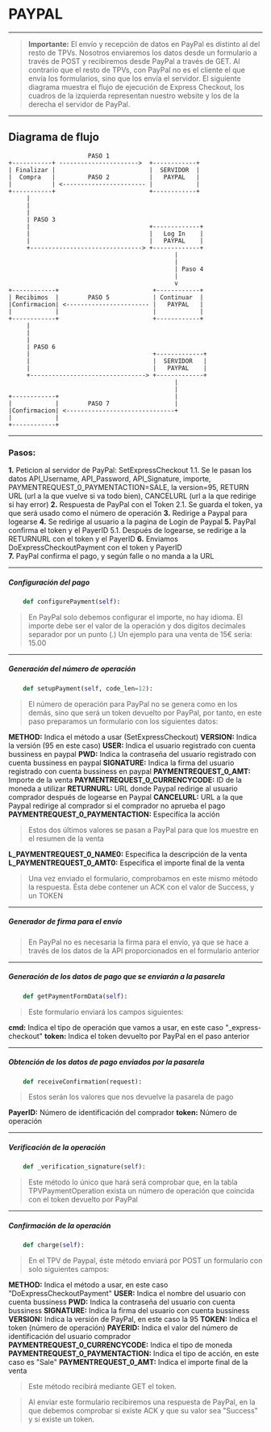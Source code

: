 # PAYPAL

---

> **Importante:** El envío y recepción de datos en PayPal es distinto al del resto de TPVs. Nosotros enviaremos los datos
> desde un formulario a través de POST y recibiremos desde PayPal a través de GET. Al contrario que el resto de TPVs, con 
> PayPal no es el cliente el que envía los formularios, sino que los envía el servidor. 
> El siguiente diagrama muestra el flujo de ejecución de Express Checkout, los cuadros de la izquierda representan
> nuestro website y los de la derecha el servidor de PayPal.

---

## Diagrama de flujo

                          PASO 1
    +-----------+ ---------------------->  +------------+
    | Finalizar |                          |  SERVIDOR  |
    |  Compra   |         PASO 2           |   PAYPAL   |                       
    |           | <----------------------- |            |
    +-----------+                          +------------+
         |
         |
         |
         | PASO 3
         |                                 +-------------+
         |                                 |   Log In    |
         |                                 |   PAYPAL    |
         +-------------------------------> +-------------+
                                                  |
                                                  |
                                                  | Paso 4
                                                  |
                                                  v
    +------------+                          +------------+
    | Recibimos  |        PASO 5            | Continuar  |
    |Confirmacion| <----------------------- |   PAYPAL   |
    |            |                          |            |
    +------------+                          +------------+                                                  
         |
         |
         |
         | PASO 6
         |                                  +-------------+
         |                                  |  SERVIDOR   |
         |                                  |   PAYPAL    |
         +--------------------------------> +-------------+     
                                                  |
                                                  |                                                  
    +------------+                                | 
    |            |        PASO 7                  |
    |Confirmacion| <------------------------------+
    |            |                       
    +------------+
         
---         
 
### Pasos:
 **1.** Peticion al servidor de PayPal: SetExpressCheckout 
  1.1. Se le pasan los datos API_Username, API_Password, API_Signature, importe, PAYMENTREQUEST_0_PAYMENTACTION=SALE,
       la version=95, RETURN URL (url a la que vuelve si va todo bien), CANCELURL (url a la que redirige si hay error)
 **2.** Respuesta de PayPal con el Token
  2.1. Se guarda el token, ya que será usado como el número de operación
 **3.** Redirige a Paypal para logearse
 **4.** Se redirige al usuario a la pagina de Login de Paypal
 **5.** PayPal confirma el token y el PayerID
  5.1. Después de logearse, se redirige a la RETURNURL con el token y el PayerID
 **6.** Enviamos DoExpressCheckoutPayment con el token y PayerID   
 **7.** PayPal confirma el pago, y según falle o no manda a la URL

---

##### Configuración del pago

```python
	def configurePayment(self):
```

> En PayPal solo debemos configurar el importe, no hay idioma.
> El importe debe ser el valor de la operación y dos digitos decimales separador por un punto (.)
> Un ejemplo para una venta de 15€ seria: 15.00

---


##### Generación del número de operación

```python
	def setupPayment(self, code_len=12):
```

> El número de operación para PayPal no se genera como en los demás, sino que será un token devuelto
> por PayPal, por tanto, en este paso preparamos un formulario con los siguientes datos:

 **METHOD:**	Indica el método a usar (SetExpressCheckout)
 **VERSION:** Indica la versión (95 en este caso)
 **USER:** Indica el usuario registrado con cuenta bussiness en paypal
 **PWD:** Indica la contraseña del usuario registrado con cuenta bussiness en paypal
 **SIGNATURE:** Indica la firma del usuario registrado con cuenta bussiness en paypal
 **PAYMENTREQUEST_0_AMT:** Importe de la venta
 **PAYMENTREQUEST_0_CURRENCYCODE:** ID de la moneda a utilizar
 **RETURNURL:** URL donde Paypal redirige al usuario comprador después de logearse en Paypal
 **CANCELURL:** URL a la que Paypal redirige al comprador si el comprador no aprueba el pago
 **PAYMENTREQUEST_0_PAYMENTACTION:** Especifíca la acción
 
> Estos dos últimos valores se pasan a PayPal para que los muestre en el resumen de la venta

 **L_PAYMENTREQUEST_0_NAME0:** Especifica la descripción de la venta
 **L_PAYMENTREQUEST_0_AMT0:** Especifica el importe final de la venta

> Una vez enviado el formulario, comprobamos en este mismo método la respuesta. Ésta debe contener
> un ACK con el valor de Success, y un TOKEN

---

##### Generador de firma para el envío

> En PayPal no es necesaria la firma para el envío, ya que se hace a través de los datos
> de la API proporcionados en el formulario anterior
	
---

##### Generación de los datos de pago que se enviarán a la pasarela


```python
	def getPaymentFormData(self):
```

> Este formulario enviará los campos siguientes:
	
 **cmd:** Indica el tipo de operación que vamos a usar, en este caso "_express-checkout"
 **token:** Indica el token devuelto por PayPal en el paso anterior
 
---

##### Obtención de los datos de pago enviados por la pasarela

```python
	def receiveConfirmation(request):
```

> Estos serán los valores que nos devuelve la pasarela de pago

 **PayerID:** Número de identificación del comprador
 **token:** Número de operación
 
 
---

##### Verificación de la operación

```python
	def _verification_signature(self):
```

> Este método lo único que hará será comprobar que, en la tabla TPVPaymentOperation exista
> un número de operación que coincida con el token devuelto por PayPal

---

##### Confirmación de la operación

```python
	def charge(self):
```

> En el TPV de Paypal, éste método enviará por POST un formulario con solo siguientes campos:

 **METHOD:** Indica el método a usar, en este caso "DoExpressCheckoutPayment"
 **USER:** Indica el nombre del usuario con cuenta bussiness
 **PWD:** Indica la contraseña del usuario con cuenta bussiness
 **SIGNATURE:** Indica la firma  del usuario con cuenta bussiness
 **VERSION:** Indica la versión de PayPal, en este caso la 95
 **TOKEN:** Indica el token (número de operación)
 **PAYERID:** Indica el valor del número de identificación del usuario comprador
 **PAYMENTREQUEST_0_CURRENCYCODE:** Indica el tipo de moneda
 **PAYMENTREQUEST_0_PAYMENTACTION:** Indica el tipo de acción, en este caso es "Sale"
 **PAYMENTREQUEST_0_AMT:** Indica el importe final de la venta

> Este método recibirá mediante GET el token. 
 
> Al enviar este formulario recibiremos una respuesta de PayPal, en la que debemos comprobar 
> si existe ACK y que su valor sea "Success" y si existe un token. 
